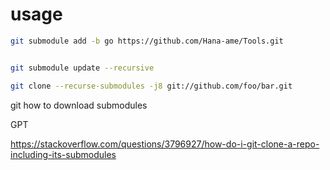 # usage

```sh
git submodule add -b go https://github.com/Hana-ame/Tools.git


git submodule update --recursive

git clone --recurse-submodules -j8 git://github.com/foo/bar.git
```

git how to download submodules

GPT

https://stackoverflow.com/questions/3796927/how-do-i-git-clone-a-repo-including-its-submodules

